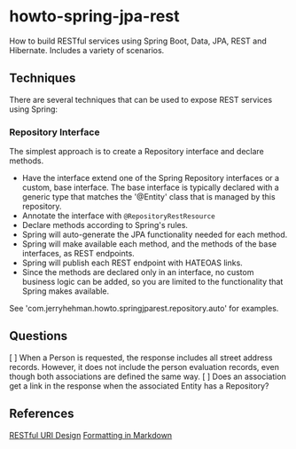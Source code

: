 # howto-spring-jpa-rest
How to build RESTful services using Spring Boot, Data, JPA, REST and Hibernate. Includes a variety of scenarios.

## Techniques
There are several techniques that can be used to expose REST services using Spring:

### Repository Interface
The simplest approach is to create a Repository interface and declare methods.
- Have the interface extend one of the Spring Repository interfaces or a custom, base interface. The base interface is typically declared with a generic type that matches the '@Entity' class that is managed by this repository.
- Annotate the interface with `@RepositoryRestResource`
- Declare methods according to Spring's rules.
- Spring will auto-generate the JPA functionality needed for each method.
- Spring will make available each method, and the methods of the base interfaces, as REST endpoints.
- Spring will publish each REST endpoint with HATEOAS links.
- Since the methods are declared only in an interface, no custom business logic can be added, so you are limited to the functionality that Spring makes available.

See 'com.jerryhehman.howto.springjparest.repository.auto' for examples.

## Questions
[ ] When a Person is requested, the response includes all street address records. However, it does not include the person evaluation records, even though both associations are defined the same way.
[ ] Does an association get a link in the response when the associated Entity has a Repository? 

## References
[RESTful URI Design](http://blog.2partsmagic.com/restful-uri-design/)
[Formatting in Markdown](https://help.github.com/articles/basic-writing-and-formatting-syntax/)
